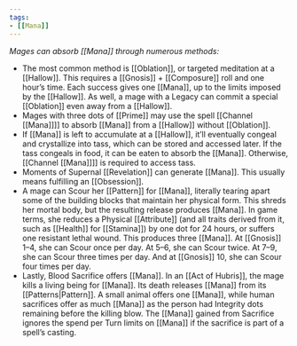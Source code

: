 ```yaml
---
tags:
- [[Mana]]
---
```


_Mages can absorb [[Mana]] through numerous methods:_
- The most common method is [[Oblation]], or targeted meditation at a [[Hallow]]. This requires a [[Gnosis]] + [[Composure]] roll and one hour’s time. Each success gives one [[Mana]], up to the limits imposed by the [[Hallow]]. As well, a mage with a Legacy can commit a special [[Oblation]] even away from a [[Hallow]].
- Mages with three dots of [[Prime]] may use the spell [[Channel [[Mana]]]] to absorb [[Mana]] from a [[Hallow]] without [[Oblation]].
- If [[Mana]] is left to accumulate at a [[Hallow]], it’ll eventually congeal and crystallize into tass, which can be stored and accessed later. If the tass congeals in food, it can be eaten to absorb the [[Mana]]. Otherwise, [[Channel [[Mana]]]] is required to access tass.
- Moments of Supernal [[Revelation]] can generate [[Mana]]. This usually means fulfilling an [[Obsession]].
- A mage can Scour her [[Pattern]] for [[Mana]], literally tearing apart some of the building blocks that maintain her physical form. This shreds her mortal body, but the resulting release produces [[Mana]]. In game terms, she reduces a Physical [[Attribute]] (and all traits derived from it, such as [[Health]] for [[Stamina]]) by one dot for 24 hours, or suffers one resistant lethal wound. This produces three [[Mana]]. At [[Gnosis]] 1–4, she can Scour once per day. At 5–6, she can Scour twice. At 7–9, she can Scour three times per day. And at [[Gnosis]] 10, she can Scour four times per day.
- Lastly, Blood Sacrifice offers [[Mana]]. In an [[Act of Hubris]], the mage kills a living being for [[Mana]]. Its death releases [[Mana]] from its [[Patterns|Pattern]]. A small animal offers one [[Mana]], while human sacrifices offer as much [[Mana]] as the person had Integrity dots remaining before the killing blow. The [[Mana]] gained from Sacrifice ignores the spend per Turn limits on [[Mana]] if the sacrifice is part of a spell’s casting.